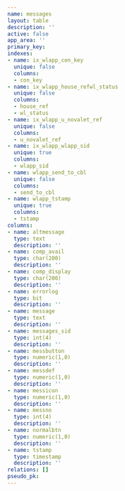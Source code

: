 ```yaml
---
name: messages
layout: table
description: ''
active: false
app_area: ''
primary_key: 
indexes:
- name: ix_wlapp_con_key
  unique: false
  columns:
  - con_key
- name: ix_wlapp_house_refwl_status
  unique: false
  columns:
  - house_ref
  - wl_status
- name: ix_wlapp_u_novalet_ref
  unique: false
  columns:
  - u_novalet_ref
- name: ix_wlapp_wlapp_sid
  unique: true
  columns:
  - wlapp_sid
- name: wlapp_send_to_cbl
  unique: false
  columns:
  - send_to_cbl
- name: wlapp_tstamp
  unique: true
  columns:
  - tstamp
columns:
- name: altmessage
  type: text
  description: ''
- name: comp_avail
  type: char(200)
  description: ''
- name: comp_display
  type: char(200)
  description: ''
- name: errorlog
  type: bit
  description: ''
- name: message
  type: text
  description: ''
- name: messages_sid
  type: int(4)
  description: ''
- name: messbutton
  type: numeric(1,0)
  description: ''
- name: messdef
  type: numeric(1,0)
  description: ''
- name: messicon
  type: numeric(1,0)
  description: ''
- name: messno
  type: int(4)
  description: ''
- name: normalbtn
  type: numeric(1,0)
  description: ''
- name: tstamp
  type: timestamp
  description: ''
relations: []
pseudo_pk: 
---
```


